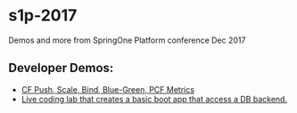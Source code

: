 # s1p-2017
Demos and more from SpringOne Platform conference Dec 2017

## Developer Demos:
 * [CF Push, Scale, Bind, Blue-Green, PCF Metrics](https://github.com/Pivotal-Field-Engineering/pcf-ers-demo/tree/master/)
 * [Live coding lab that creates a basic boot app that access a DB backend.](https://github.com/Pivotal-Field-Engineering/spring-boot-data-rest-demo)
